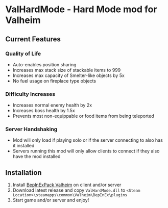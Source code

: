 # ValHardMode - Hard Mode mod for Valheim

## Current Features

### Quality of Life
* Auto-enables position sharing
* Increases max stack size of stackable items to 999
* Increases max capacity of Smelter-like objects by 5x
* No fuel usage on fireplace type objects

### Difficulty Increases
* Increases normal enemy health by 2x
* Increases boss health by 1.5x
* Prevents most non-equippable or food items from being teleported

### Server Handshaking
* Mod will only load if playing solo or if the server connecting to also has it installed
* Servers running this mod will only allow clients to connect if they also have the mod installed


## Installation

1. Install [BepInExPack Valheim](https://valheim.thunderstore.io/package/denikson/BepInExPack_Valheim/) on client and/or server
2. Download latest release and copy `ValHardMode.dll` to `<Steam Location>\steamapps\common\Valheim\BepInEx\plugins`
3. Start game and/or server and enjoy!